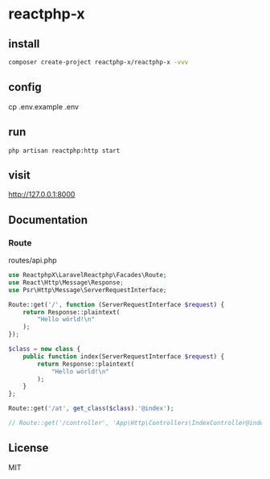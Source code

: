 # reactphp-x


## install

```bash
composer create-project reactphp-x/reactphp-x -vvv
```


## config

cp .env.example .env

## run

```
php artisan reactphp:http start
```

## visit

http://127.0.0.1:8000


## Documentation

### Route

routes/api.php

```php
use ReactphpX\LaravelReactphp\Facades\Route;
use React\Http\Message\Response;
use Psr\Http\Message\ServerRequestInterface;

Route::get('/', function (ServerRequestInterface $request) {
    return Response::plaintext(
        "Hello wörld!\n"
    );
});

$class = new class {
    public function index(ServerRequestInterface $request) {
        return Response::plaintext(
            "Hello wörld!\n"
        );
    }
};

Route::get('/at', get_class($class).'@index');

// Route::get('/controller', 'App\Http\Controllers\IndexController@index');
```


## License

MIT
